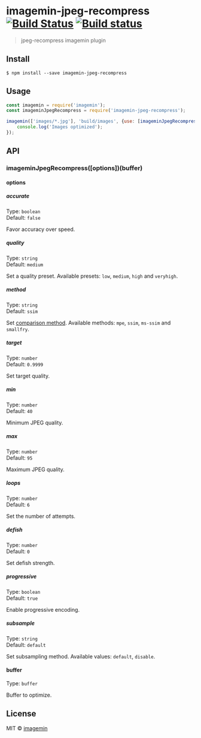 # imagemin-jpeg-recompress [![Build Status](https://travis-ci.org/imagemin/imagemin-jpeg-recompress.svg?branch=master)](https://travis-ci.org/imagemin/imagemin-jpeg-recompress) [![Build status](https://ci.appveyor.com/api/projects/status/gl9i2tudi4oggk0v?svg=true)](https://ci.appveyor.com/project/ShinnosukeWatanabe/imagemin-jpeg-recompress)

> jpeg-recompress imagemin plugin


## Install

```
$ npm install --save imagemin-jpeg-recompress
```


## Usage

```js
const imagemin = require('imagemin');
const imageminJpegRecompress = require('imagemin-jpeg-recompress');

imagemin(['images/*.jpg'], 'build/images', {use: [imageminJpegRecompress()]}).then(() => {
	console.log('Images optimized');
});
```


## API

### imageminJpegRecompress([options])(buffer)

#### options

##### accurate

Type: `boolean`  
Default: `false`

Favor accuracy over speed.

##### quality

Type: `string`  
Default: `medium`

Set a quality preset. Available presets: `low`, `medium`, `high` and `veryhigh`.

##### method

Type: `string`  
Default: `ssim`

Set [comparison method](https://github.com/danielgtaylor/jpeg-archive#image-comparison-metrics). Available methods: `mpe`, `ssim`, `ms-ssim` and `smallfry`.

##### target

Type: `number`  
Default: `0.9999`

Set target quality.

##### min

Type: `number`  
Default: `40`

Minimum JPEG quality.

##### max

Type: `number`  
Default: `95`

Maximum JPEG quality.

##### loops

Type: `number`  
Default: `6`

Set the number of attempts.

##### defish

Type: `number`  
Default: `0`

Set defish strength.

##### progressive

Type: `boolean`  
Default: `true`

Enable progressive encoding.

##### subsample

Type: `string`  
Default: `default`

Set subsampling method. Available values: `default`, `disable`.

#### buffer

Type: `buffer`

Buffer to optimize.


## License

MIT © [imagemin](https://github.com/imagemin)
